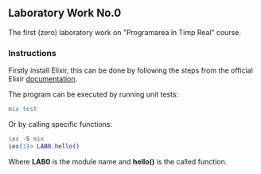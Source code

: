 ## Laboratory Work No.0
The first (zero) laboratory work on "Programarea în Timp Real” course.

### Instructions
Firstly install Elixir, this can be done by following the steps from the 
official Elixir [documentation](https://elixir-lang.org/install.html).

The program can be executed by running unit tests:
```erlang
mix test
```
Or by calling specific functions:
```erlang
iex -S mix
iex(1)> LAB0.hello()
```
Where **LAB0** is the module name and **hello()** is the called function.
